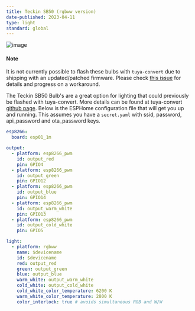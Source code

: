 ```yaml
---
title: Teckin SB50 (rgbww version)
date-published: 2023-04-11
type: light
standard: global
---
```


![image](/teckin_sb50.jpg)

#### Note

It is not currently possible to flash these bulbs with `tuya-convert`
due to shipping with an updated/patched firmware. Please check [this
issue](https://github.com/ct-Open-Source/tuya-convert/issues/483) for
details and progress on a workaround.

The Teckin SB50 Bulb\'s are a great option for lighting that could
previously be flashed with tuya-convert. More details can be found at
tuya-convert [github
page](https://github.com/ct-Open-Source/tuya-convert). Below is the
ESPHome configuration file that will get you up and running. This
assumes you have a `secret.yaml` with ssid, password, api_password and
ota_password keys.

``` yaml
esp8266:
  board: esp01_1m

output:
  - platform: esp8266_pwm
    id: output_red
    pin: GPIO4
  - platform: esp8266_pwm
    id: output_green
    pin: GPIO12
  - platform: esp8266_pwm
    id: output_blue
    pin: GPIO14
  - platform: esp8266_pwm
    id: output_warm_white
    pin: GPIO13
  - platform: esp8266_pwm
    id: output_cold_white
    pin: GPIO5

light:
  - platform: rgbww
    name: $devicename
    id: $devicename
    red: output_red
    green: output_green
    blue: output_blue
    warm_white: output_warm_white
    cold_white: output_cold_white
    cold_white_color_temperature: 6200 K
    warm_white_color_temperature: 2800 K
    color_interlock: true # avoids simultaneous RGB and W/W
```
